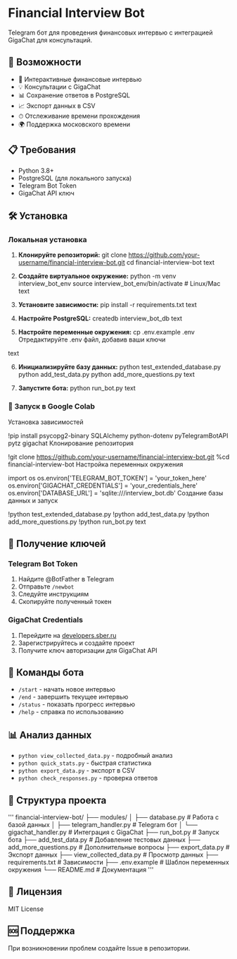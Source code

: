 # Financial Interview Bot

Telegram бот для проведения финансовых интервью с интеграцией GigaChat для консультаций.

## 🚀 Возможности

- 🎤 Интерактивные финансовые интервью
- 💡 Консультации с GigaChat
- 📊 Сохранение ответов в PostgreSQL
- 📈 Экспорт данных в CSV
- ⏱ Отслеживание времени прохождения
- 🌍 Поддержка московского времени

## 📋 Требования

- Python 3.8+
- PostgreSQL (для локального запуска)
- Telegram Bot Token
- GigaChat API ключ

## 🛠 Установка

### Локальная установка

1. **Клонируйте репозиторий:**
git clone https://github.com/your-username/financial-interview-bot.git
cd financial-interview-bot
text

2. **Создайте виртуальное окружение:**
python -m venv interview_bot_env
source interview_bot_env/bin/activate # Linux/Mac
text

3. **Установите зависимости:**
pip install -r requirements.txt
text

4. **Настройте PostgreSQL:**
createdb interview_bot_db
text

5. **Настройте переменные окружения:**
cp .env.example .env
Отредактируйте .env файл, добавив ваши ключи

text

6. **Инициализируйте базу данных:**
python test_extended_database.py
python add_test_data.py
python add_more_questions.py
text

7. **Запустите бота:**
python run_bot.py
text

### 🔧 Запуск в Google Colab

Установка зависимостей

!pip install psycopg2-binary SQLAlchemy python-dotenv pyTelegramBotAPI pytz gigachat
Клонирование репозитория

!git clone https://github.com/your-username/financial-interview-bot.git
%cd financial-interview-bot
Настройка переменных окружения

import os
os.environ['TELEGRAM_BOT_TOKEN'] = 'your_token_here'
os.environ['GIGACHAT_CREDENTIALS'] = 'your_credentials_here'
os.environ['DATABASE_URL'] = 'sqlite:///interview_bot.db'
Создание базы данных и запуск

!python test_extended_database.py
!python add_test_data.py
!python add_more_questions.py
!python run_bot.py
text

## 🔑 Получение ключей

### Telegram Bot Token
1. Найдите @BotFather в Telegram
2. Отправьте `/newbot`
3. Следуйте инструкциям
4. Скопируйте полученный токен

### GigaChat Credentials
1. Перейдите на [developers.sber.ru](https://developers.sber.ru/)
2. Зарегистрируйтесь и создайте проект
3. Получите ключ авторизации для GigaChat API

## 📱 Команды бота

- `/start` - начать новое интервью
- `/end` - завершить текущее интервью
- `/status` - показать прогресс интервью
- `/help` - справка по использованию

## 📊 Анализ данных

- `python view_collected_data.py` - подробный анализ
- `python quick_stats.py` - быстрая статистика
- `python export_data.py` - экспорт в CSV
- `python check_responses.py` - проверка ответов

## 📁 Структура проекта

'''
financial-interview-bot/
├── modules/
│ ├── database.py # Работа с базой данных
│ ├── telegram_handler.py # Telegram бот
│ └── gigachat_handler.py # Интеграция с GigaChat
├── run_bot.py # Запуск бота
├── add_test_data.py # Добавление тестовых данных
├── add_more_questions.py # Дополнительные вопросы
├── export_data.py # Экспорт данных
├── view_collected_data.py # Просмотр данных
├── requirements.txt # Зависимости
├── .env.example # Шаблон переменных окружения
└── README.md # Документация
'''

## 📄 Лицензия

MIT License

## 🆘 Поддержка

При возникновении проблем создайте Issue в репозитории.
